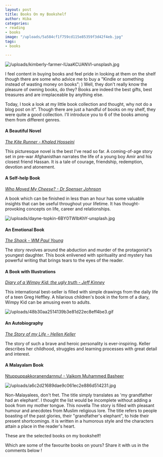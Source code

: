 ```yaml
---
layout: post
title: Books On my Bookshelf
author: Hiba
categories:
- reading
- books
image: "/uploads/5a584cf1f759cd115e85359f3d42f4eb.jpg"
tags:
- books

---
```

![/uploads/kimberly-farmer-lUaaKCUANVI-unsplash.jpg](https://app.forestry.io/sites/fk1-wacxdaotlw/body-media//uploads/kimberly-farmer-lUaaKCUANVI-unsplash.jpg)

I feel content in buying books and feel pride in looking at them on the shelf though there are some who advice me to buy a "Kindle or something instead of wasting money on books"; ) Well, they don't really know the pleasure of owning books, do they? Books are indeed the best gifts, best treasures and are irreplaceable by anything else.

Today, I took a look at my little book collection and thought, why not do a blog post on it". Though there are just a handful of books on my shelf, they were quite a good collection. I'll introduce you to 6 of the books among them from different genres.

#### A Beautiful Novel

[_The Kite Runner - Khaled Hosseini_](https://www.goodreads.com/book/show/77203.The_Kite_Runner "The Kite Runner-goodreads")

This picturesque novel is the best I've read so far. A coming-of-age story set in pre-war Afghanisthan narrates the life of a young boy Amir and his closest friend Hassan. It is a tale of courage, friendship, redemption, devotion and atonement.

#### A Self-help Book

[_Who Moved My Cheese? - Dr Spenser Johnson_](https://www.goodreads.com/book/show/4894.Who_Moved_My_Cheese_ "Who moved my cheese?")

A book which can be finished in less than an hour has some valuable insights that can be useful throughout your lifetime. It has thought-provoking concepts on life, career and relationships.

![/uploads/dayne-topkin-6BY0TWIbKhY-unsplash.jpg](https://app.forestry.io/sites/fk1-wacxdaotlw/body-media//uploads/dayne-topkin-6BY0TWIbKhY-unsplash.jpg)

#### An Emotional Book

[_The Shack - WM Paul Young_](https://www.goodreads.com/book/show/40874325-the-shack "The shack")

The story revolves around the abduction and murder of the protagonist's youngest daughter. This book enlivened with spirituality and mystery has powerful writing that brings tears to the eyes of the reader.

#### A Book with Illustrations

[_Diary of a Wimpy Kid: the ugly truth - Jeff Kinney_]()

This international best-seller is filled with simple drawings from the daily life of a teen Greg Heffley. A hilarious children's book in the form of a diary, Wimpy Kid can be amusing even to adults.

![/uploads/48b30aa2514139b3e81d22ec8eff4be3.gif](https://app.forestry.io/sites/fk1-wacxdaotlw/body-media//uploads/48b30aa2514139b3e81d22ec8eff4be3.gif)

#### An Autobiography

[_The Story of my Life - Hellen Keller_](https://www.goodreads.com/book/show/821611.The_Story_of_My_Life "The Story of my Life")

The story of such a brave and heroic personality is ever-inspiring. Keller describes her childhood, struggles and learning processes with great detail and interest.

#### A Malayalam Book

[Ntuppuppakkoranendarnnu! - Vaikom Muhammed Basheer](https://www.goodreads.com/fr/book/show/35223097-ntuppuppakkoranendarnnu "Ntuppuppakkoranendarnnu!")

![/uploads/a6c2d21689dae9c061ec2e886d514231.jpg](https://app.forestry.io/sites/fk1-wacxdaotlw/body-media//uploads/a6c2d21689dae9c061ec2e886d514231.jpg)

Non-Malayalees, don't fret. The title simply translates as 'my grandfather had an elephant'. I thought the list would be incomplete without adding a book from my mother tongue. This novella The story is filled with pleasant humour and anecdotes from Muslim religious lore. The title refers to people boasting of the past glories, their "grandfather's elephant", to hide their present shortcomings. it is written in a humorous style and the characters attain a place in the reader's heart.

These are the selected books on my bookshelf!

Which are some of the favourite books on yours? Share it with us in the comments below !